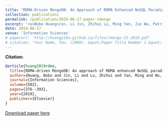 ```yaml
---
title: "RDMA-Driven MongoDB: An Approach of RDMA Enhanced NoSQL Paradigm for Large-Scale Data Processing"
collection: publications
permalink: /publication/2019-06-17-paper-rmongo
excerpt: '<u>Bobo Huang</u>, Li Jin, Zhihui Lu, Ming Yan, Jie Wu, Patrick CK Hung, Qifeng Tang'
date: 2019-06-17
venue: 'Information Sciences'
# paperurl: 'http://huangyibo.github.io/files/rmongo-IS-2019.pdf'
# citation: 'Your Name, You. (2009). &quot;Paper Title Number 1.&quot; <i>Journal 1</i>. 1(1).'
---
```



**Citation:**

```bib
@article{huang2019rdma,
  title={RDMA-driven MongoDB: An approach of RDMA enhanced NoSQL paradigm for large-Scale data processing},
  author={Huang, Bobo and Jin, Li and Lu, Zhihui and Yan, Ming and Wu, Jie and Hung, Patrick CK and Tang, Qifeng},
  journal={Information Sciences},
  volume={502},
  pages={376--393},
  year={2019},
  publisher={Elsevier}
}
```


[Download paper here](http://huangyibo.github.io/files/rmongo-IS-2019.pdf)

